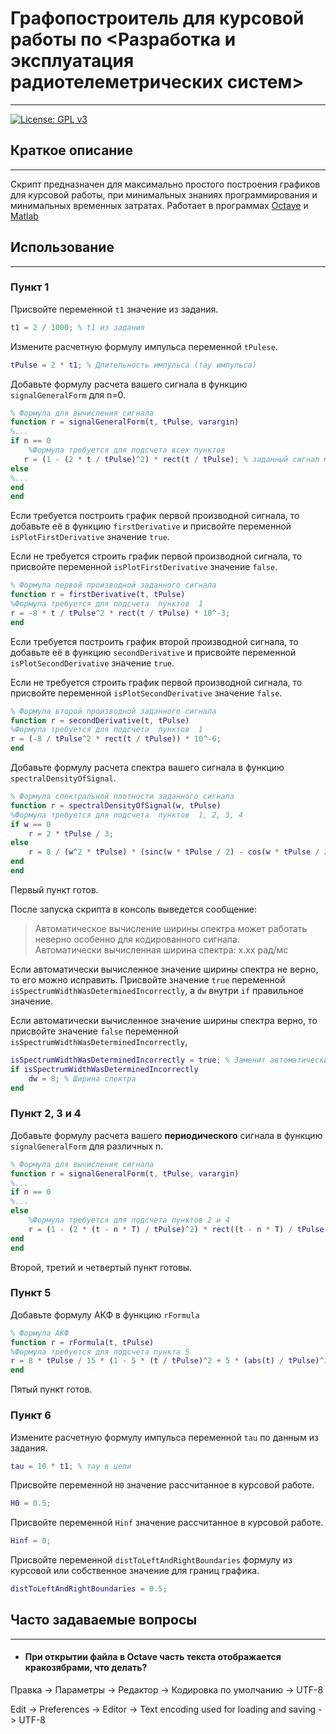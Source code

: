# Графопостроитель для курсовой работы по <Разработка и эксплуатация радиотелеметрических систем>

---
[![License: GPL v3](https://img.shields.io/badge/License-GPL_v3-blue.svg)](./LICENSE)

## Краткое описание

---

Скрипт предназначен для максимально простого построения графиков для курсовой работы, при минимальных знаниях
программирования и минимальных временных затратах. Работает в программах
[Octave](https://www.gnu.org/software/octave/)
и [Matlab](https://www.mathworks.com/products/matlab.html)

## Использование

---

### Пункт 1

Присвойте переменной `t1` значение из задания.

```matlab
t1 = 2 / 1000; % t1 из задания
```

Измените расчетную формулу импульса переменной `tPulese`.

```matlab
tPulse = 2 * t1; % Длительность импульса (тау импульса)
```

Добавьте формулу расчета вашего сигнала в функцию `signalGeneralForm` для n=0.

```matlab
% Формула для вычисления сигнала
function r = signalGeneralForm(t, tPulse, varargin)
%...
if n == 0
    %Формула требуется для подсчета всех пунктов
   r = (1 - (2 * t / tPulse)^2) * rect(t / tPulse); % заданный сигнал математически в общем виде s(t)
else
%...
end
end
```

Если требуется построить график первой производной сигнала, то добавьте её в функцию `firstDerivative` и присвойте
переменной `isPlotFirstDerivative` значение `true`.

Если не требуется строить график первой производной сигнала, то присвойте переменной `isPlotFirstDerivative`
значение `false`.

```matlab
% Формула первой производной заданного сигнала
function r = firstDerivative(t, tPulse)
%Формула требуется для подсчета  пунктов  1
r = -8 * t / tPulse^2 * rect(t / tPulse) * 10^-3;
end
```

Если требуется построить график второй производной сигнала, то добавьте её в функцию `secondDerivative`
и присвойте переменной `isPlotSecondDerivative` значение `true`.

Если не требуется строить график первой производной сигнала, то присвойте переменной `isPlotSecondDerivative`
значение `false`.

```matlab
% Формула второй производной заданного сигнала
function r = secondDerivative(t, tPulse)
%Формула требуется для подсчета  пунктов  1
r = (-8 / tPulse^2 * rect(t / tPulse)) * 10^-6;
end
```

Добавьте формулу расчета спектра вашего сигнала в функцию `spectralDensityOfSignal`.

```matlab
% Формула спектральной плотности заданного сигнала
function r = spectralDensityOfSignal(w, tPulse)
%Формула требуется для подсчета  пунктов  1, 2, 3, 4
if w == 0
    r = 2 * tPulse / 3;
else
    r = 8 / (w^2 * tPulse) * (sinc(w * tPulse / 2) - cos(w * tPulse / 2));
end
end
```

Первый пункт готов.

После запуска скрипта в консоль выведется сообщение:
> Автоматическое вычисление ширины спектра может работать неверно особенно для кодированного сигнала.  
> Автоматически вычисленная ширина спектра: x.xx рад/мс

Если автоматически вычисленное значение ширины спектра не верно, то его можно исправить. Присвойте значение `true`
переменной `isSpectrumWidthWasDeterminedIncorrectly`, а `dw` внутри `if` правильное значение.

Если автоматически вычисленное значение ширины спектра верно, то присвойте значение `false`
переменной `isSpectrumWidthWasDeterminedIncorrectly`,

```matlab
isSpectrumWidthWasDeterminedIncorrectly = true; % Заменит автоматически определенную ширину спектра?
if isSpectrumWidthWasDeterminedIncorrectly
    dw = 8; % Ширина спектра
end
```

### Пункт 2, 3 и 4

Добавьте формулу расчета вашего **периодического** сигнала в функцию `signalGeneralForm` для различных n.

```matlab
% Формула для вычисления сигнала
function r = signalGeneralForm(t, tPulse, varargin)
%...
if n == 0
%...
else
    %Формула требуется для подсчета пунктов 2 и 4
    r = (1 - (2 * (t - n * T) / tPulse)^2) * rect((t - n * T) / tPulse); % заданный периодический сигнал математически в общем виде s(t)
end
end
```

Второй, третий и четвертый пункт готовы.

### Пункт 5

Добавьте формулу АКФ в функцию `rFormula`

```matlab
% Формула АКФ
function r = rFormula(t, tPulse)
%Формула требуется для подсчета пункта 5
r = 8 * tPulse / 15 * (1 - 5 * (t / tPulse)^2 + 5 * (abs(t) / tPulse)^3 - (abs(t) / tPulse)^5) * rect(t / (2 * tPulse));
end
```

Пятый пункт готов.

### Пункт 6

Измените расчетную формулу импульса переменной `tau` по данным из задания.

```matlab
tau = 10 * t1; % тау в цепи
```

Присвойте переменной `H0` значение рассчитанное в курсовой работе.

```matlab
H0 = 0.5;
```

Присвойте переменной `Hinf` значение рассчитанное в курсовой работе.

```matlab
Hinf = 0;
```

Присвойте переменной `distToLeftAndRightBoundaries` формулу из курсовой или собственное значение для границ графика.

```matlab
distToLeftAndRightBoundaries = 0.5;
```


## Часто задаваемые вопросы

---

* #### При открытии файла в **Octave** часть текста отображается кракозябрами, что делать?

Правка -> Параметры -> Редактор -> Кодировка по умолчанию -> UTF-8

Edit -> Preferences -> Editor -> Text encoding used for loading and saving -> UTF-8